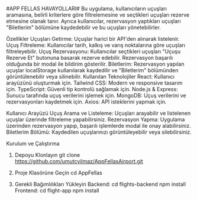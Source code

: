 #APP FELLAS HAVAYOLLARI#
Bu uygulama, kullanıcıların uçuşları aramasına, belirli kriterlere göre filtrelemesine ve seçtikleri uçuşları rezerve etmesine olanak tanır. Ayrıca kullanıcılar, rezervasyon yaptıkları uçuşları "Biletlerim" bölümüne kaydedebilir ve bu uçuşları yönetebilirler.

Özellikler
Uçuşları Getirme: Uçuşlar harici bir API'den alınarak listelenir.
Uçuş Filtreleme: Kullanıcılar tarih, kalkış ve varış noktalarına göre uçuşları filtreleyebilir.
Uçuş Rezervasyonu: Kullanıcılar seçtikleri uçuşları "Uçuşu Rezerve Et" butonuna basarak rezerve edebilir. Rezervasyon başarılı olduğunda bir modal ile bildirim gösterilir.
Biletlerim: Rezervasyon yapılan uçuşlar localStorage kullanılarak kaydedilir ve "Biletlerim" bölümünden görüntülenebilir veya silinebilir.
Kullanılan Teknolojiler
React: Kullanıcı arayüzünü oluşturmak için.
Tailwind CSS: Modern ve responsive tasarım için.
TypeScript: Güvenli tip kontrolü sağlamak için.
Node.js & Express: Sunucu tarafında uçuş verilerini işlemek için.
MongoDB: Uçuş verilerini ve rezervasyonları kaydetmek için.
Axios: API isteklerini yapmak için.

Kullanıcı Arayüzü
Uçuş Arama ve Listeleme: Uçuşları arayabilir ve listelenen uçuşlar üzerinde filtreleme yapabilirsiniz.
Rezervasyon Yapma: Uygulama üzerinden rezervasyon yapıp, başarılı işlemlerde modal ile onay alabilirsiniz.
Biletlerim Bölümü: Kaydedilen uçuşlarınızı görüntüleyebilir veya silebilirsiniz.

Kurulum ve Çalıştırma

1. Depoyu Klonlayın
git clone https://github.com/umutcyilmaz/AppFellasAirport.git

2. Proje Klasörüne Geçin
cd AppFellas

3. Gerekli Bağımlılıkları Yükleyin
Backend:
cd flights-backend
npm install
Frontend:
cd flight-app
npm install
